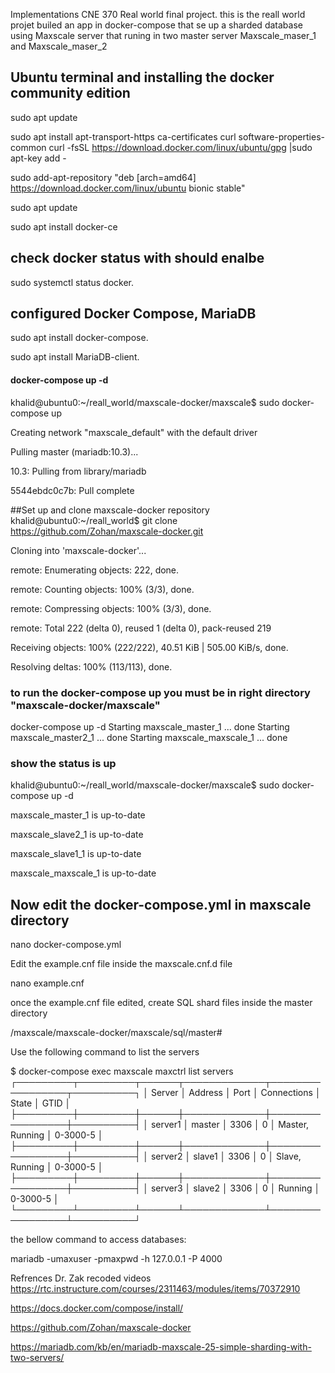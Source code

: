Implementations CNE 370 Real world final project.
this is the reall world projet builed an app in docker-compose that se up a sharded database using Maxscale server that runing in two master server Maxscale_maser_1 and  Maxscale_maser_2

## Ubuntu terminal and installing the docker community edition

sudo apt update

 sudo apt install apt-transport-https ca-certificates curl software-properties-common
curl -fsSL https://download.docker.com/linux/ubuntu/gpg |sudo apt-key add -


sudo add-apt-repository "deb [arch=amd64] https://download.docker.com/linux/ubuntu bionic stable"

 sudo apt update
 
 sudo apt install docker-ce



## check docker status with should enalbe 

sudo systemctl status docker.

## configured  Docker Compose, MariaDB
 sudo apt install docker-compose.
 
 sudo apt install MariaDB-client.


#### docker-compose up -d
khalid@ubuntu0:~/reall_world/maxscale-docker/maxscale$ sudo docker-compose up

Creating network "maxscale_default" with the default driver

Pulling master (mariadb:10.3)...

10.3: Pulling from library/mariadb

5544ebdc0c7b: Pull complete


##Set up and clone maxscale-docker repository 
khalid@ubuntu0:~/reall_world$     git clone https://github.com/Zohan/maxscale-docker.git

Cloning into 'maxscale-docker'...

remote: Enumerating objects: 222, done.

remote: Counting objects: 100% (3/3), done.

remote: Compressing objects: 100% (3/3), done.

remote: Total 222 (delta 0), reused 1 (delta 0), pack-reused 219

Receiving objects: 100% (222/222), 40.51 KiB | 505.00 KiB/s, done.

Resolving deltas: 100% (113/113), done.

### to run the docker-compose up you must be in right directory "maxscale-docker/maxscale"
docker-compose up -d
Starting maxscale_master_1 ... done
Starting maxscale_master2_1 ... done
Starting maxscale_maxscale_1 ... done




### show the status is up 
 khalid@ubuntu0:~/reall_world/maxscale-docker/maxscale$ sudo docker-compose up -d

maxscale_master_1 is up-to-date

maxscale_slave2_1 is up-to-date

maxscale_slave1_1 is up-to-date

maxscale_maxscale_1 is up-to-date







## Now edit the docker-compose.yml in maxscale directory

nano docker-compose.yml

Edit the example.cnf file inside the maxscale.cnf.d file

nano example.cnf

once the example.cnf file edited, create SQL shard files inside the master directory

/maxscale/maxscale-docker/maxscale/sql/master#

Use the following command to list the servers

$ docker-compose exec maxscale maxctrl list servers
┌─────────┬─────────┬──────┬─────────────┬─────────────────┬──────────┐
│ Server  │ Address │ Port │ Connections │ State           │ GTID     │
├─────────┼─────────┼──────┼─────────────┼─────────────────┼──────────┤
│ server1 │ master  │ 3306 │ 0           │ Master, Running │ 0-3000-5 │
├─────────┼─────────┼──────┼─────────────┼─────────────────┼──────────┤
│ server2 │ slave1  │ 3306 │ 0           │ Slave, Running  │ 0-3000-5 │
├─────────┼─────────┼──────┼─────────────┼─────────────────┼──────────┤
│ server3 │ slave2  │ 3306 │ 0           │ Running         │ 0-3000-5 │
└─────────┴─────────┴──────┴─────────────┴─────────────────┴──────────┘


 the bellow command to access databases:

mariadb -umaxuser -pmaxpwd -h 127.0.0.1 -P 4000

Refrences Dr. Zak recoded videos https://rtc.instructure.com/courses/2311463/modules/items/70372910 

https://docs.docker.com/compose/install/

https://github.com/Zohan/maxscale-docker

https://mariadb.com/kb/en/mariadb-maxscale-25-simple-sharding-with-two-servers/


